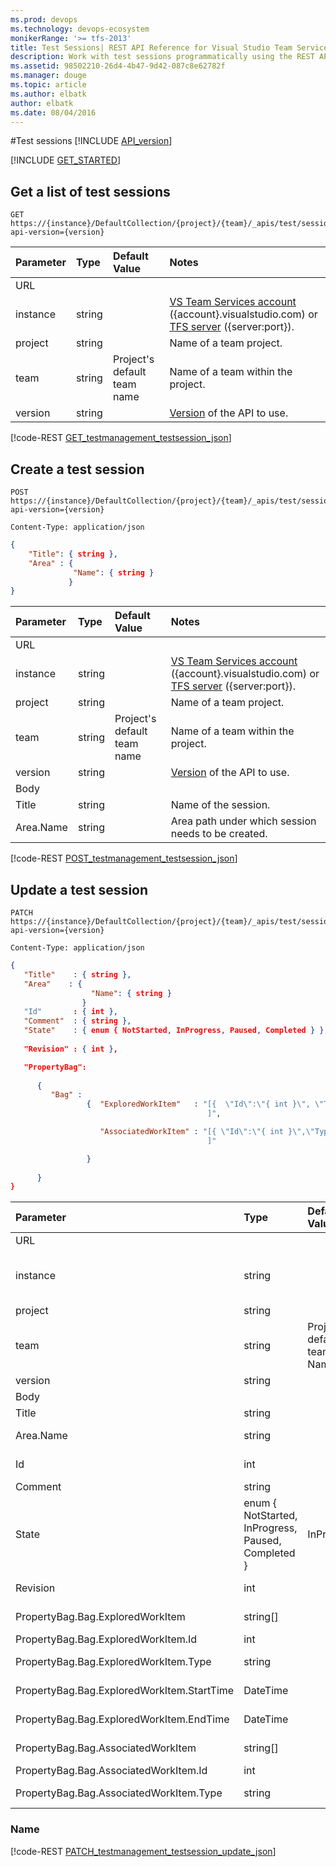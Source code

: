 ```yaml
---
ms.prod: devops
ms.technology: devops-ecosystem
monikerRange: '>= tfs-2013'
title: Test Sessions| REST API Reference for Visual Studio Team Services and Team Foundation Server
description: Work with test sessions programmatically using the REST APIs for Visual Studio Team Services and Team Foundation Server.
ms.assetid: 98502210-26d4-4b47-9d42-087c8e62782f
ms.manager: douge
ms.topic: article
ms.author: elbatk
author: elbatk
ms.date: 08/04/2016
---
```


#Test sessions
[!INCLUDE [API_version](../_data/version3-preview.md)]

[!INCLUDE [GET_STARTED](../_data/get-started.md)]

## Get a list of test sessions

```no-highlight
GET https://{instance}/DefaultCollection/{project}/{team}/_apis/test/session?api-version={version}
```

| Parameter | Type    |Default Value | Notes	
|:----------|:--------|:------------ |:------------------------------
| URL
| instance  | string  | | [VS Team Services account](/vsts/integrate/get-started/rest/basics) ({account}.visualstudio.com) or [TFS server](/vsts/integrate/get-started/rest/basics) ({server:port}).
| project   | string  | | Name of a team project.
| team	    | string  | Project's default team name| Name of a team within the project.
| version | string  | | [Version](../../concepts/rest-api-versioning.md) of the API to use.


[!code-REST [GET_testmanagement_testsession_json](./_data/sessions/GET__test_session.json)]


## Create a test session

```no-highlight
POST https://{instance}/DefaultCollection/{project}/{team}/_apis/test/session?api-version={version}
```
```http
Content-Type: application/json
```
```json
{
    "Title": { string },
    "Area" : {
              "Name": { string }
             }
}


```

| Parameter | Type    |Default Value | Notes	
|:----------|:--------|:------------ |:------------------------------
| URL
| instance  | string  | | [VS Team Services account](/vsts/integrate/get-started/rest/basics) ({account}.visualstudio.com) or [TFS server](/vsts/integrate/get-started/rest/basics) ({server:port}).
| project   | string  | | Name of a team project.
| team	    | string  | Project's default team name | Name of a team within the project.
| version   | string  | | [Version](../../concepts/rest-api-versioning.md) of the API to use.
| Body
| Title     | string  | | Name of the session.
| Area.Name | string  | | Area path under which session needs to be created.

[!code-REST [POST_testmanagement_testsession_json](./_data/sessions/POST__test_session.json)]


## Update a test session

```no-highlight
PATCH https://{instance}/DefaultCollection/{project}/{team}/_apis/test/session?api-version={version}
```
```http
Content-Type: application/json
```
```json
{
   "Title"    : { string },
   "Area"    : {
                  "Name": { string }
                }
   "Id"       : { int },
   "Comment"  : { string },
   "State"    : { enum { NotStarted, InProgress, Paused, Completed } },
  
   "Revision" : { int },

   "PropertyBag": 
            
      { 
         "Bag" : 
                 {  "ExploredWorkItem"   : "[{  \"Id\":\"{ int }\", \"Type\": \"{ string }\", \"StartTime\":\"{ DateTime }\", \"EndTime\": \"{ DateTime }\" }
                                            ]",

                    "AssociatedWorkItem" : "[{ \"Id\":\"{ int }\",\"Type\": \"{ string }\" }
                                            ]"

                 }
 
      }
}
```

| Parameter | Type    |Default Value | Notes	
|:----------|:--------|:------------ |:------------------------------
| URL
| instance  | string  | | [VS Team Services account](/vsts/integrate/get-started/rest/basics) ({account}.visualstudio.com) or [TFS server](/vsts/integrate/get-started/rest/basics) ({server:port}).
| project   | string  | | Name of a team project.
| team	    | string  | Project's default team Name| Name of a team within the project.
| version   | string  | | [Version](../../concepts/rest-api-versioning.md) of the API to use.
| Body
| Title     | string  | | Name of the test session.
| Area.Name | string  | | Area path under which session needs to be created.
| Id	    | int     | | ID of the test session needs to update.
| Comment   | string  | | Comment for the session.
| State	    | enum { NotStarted, InProgress, Paused, Completed } | InProgress |	State of the test session
| Revision  | int     | | Revision of the test session needs to update.
| PropertyBag.Bag.ExploredWorkItem | string[] | | Explored workitem(s) details in the session.
| PropertyBag.Bag.ExploredWorkItem.Id | int | | Id of the explored work item
| PropertyBag.Bag.ExploredWorkItem.Type | string| | Type of the explored work item
| PropertyBag.Bag.ExploredWorkItem.StartTime | DateTime | | Start time of the explored workitem
| PropertyBag.Bag.ExploredWorkItem.EndTime | DateTime | | End time of the explored workitem
| PropertyBag.Bag.AssociatedWorkItem | string[] | | Associated workitem(s) details in the session.
| PropertyBag.Bag.AssociatedWorkItem.Id | int | | Id of the explored work item.
| PropertyBag.Bag.AssociatedWorkItem.Type | string| | Type of the explored work item.


### Name
[!code-REST [PATCH_testmanagement_testsession_update_json](./_data/sessions/PATCH__test_session.json)]


